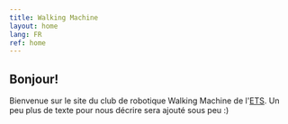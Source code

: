 ```yaml
---
title: Walking Machine
layout: home
lang: FR
ref: home
---
```


## Bonjour!

Bienvenue sur le site du club de robotique Walking Machine de l'[ETS](http://www.etsmtl.ca). Un peu plus de texte pour nous décrire sera ajouté sous peu :)
